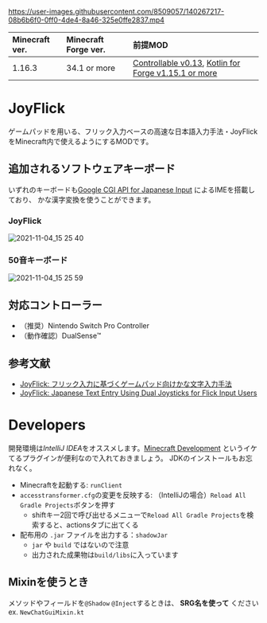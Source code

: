 https://user-images.githubusercontent.com/8509057/140267217-08b6b6f0-0ff0-4de4-8a46-325e0ffe2837.mp4

|Minecraft ver.|Minecraft Forge ver.|前提MOD|
|:---|:---|:---|
|1.16.3|34.1 or more|[Controllable v0.13](https://www.curseforge.com/minecraft/mc-mods/controllable/files/3335987), [Kotlin for Forge v1.15.1 or more](https://www.curseforge.com/minecraft/mc-mods/kotlin-for-forge/files/3452303)|

# JoyFlick
ゲームパッドを用いる、フリック入力ベースの高速な日本語入力手法・JoyFlickをMinecraft内で使えるようにするMODです。

## 追加されるソフトウェアキーボード
いずれのキーボードも[Google CGI API for Japanese Input](https://www.google.co.jp/ime/cgiapi.html) によるIMEを搭載しており、
かな漢字変換を使うことができます。

### JoyFlick
![2021-11-04_15 25 40](https://user-images.githubusercontent.com/8509057/140267837-495761e9-b813-416a-8732-40a768f3d09e.png)

### 50音キーボード
![2021-11-04_15 25 59](https://user-images.githubusercontent.com/8509057/140267902-b9136187-e5aa-42fb-9027-8fad81ab5e47.png)

## 対応コントローラー
- （推奨）Nintendo Switch Pro Controller
- （動作確認）DualSense™

## 参考文献
- [JoyFlick: フリック入力に基づくゲームパッド向けかな文字入力手法](https://www.wiss.org/WISS2020Proceedings/data/17.pdf)
- [JoyFlick: Japanese Text Entry Using Dual Joysticks for Flick Input Users](https://link.springer.com/chapter/10.1007%2F978-3-030-85613-7_8)

# Developers
開発環境は*IntelliJ IDEA*をオススメします。[Minecraft Development](https://plugins.jetbrains.com/plugin/8327-minecraft-development) というイケてるプラグインが便利なので入れておきましょう。
JDKのインストールもお忘れなく。

- Minecraftを起動する: `runClient`
- `accesstransformer.cfg`の変更を反映する: （IntelliJの場合）`Reload All Gradle Projects`ボタンを押す
   - shiftキー2回で呼び出せるメニューで`Reload All Gradle Projects`を検索すると、actionsタブに出てくる
- 配布用の `.jar` ファイルを出力する：`shadowJar`
   - `jar` や `build` ではないので注意
   - 出力された成果物は`build/libs`に入っています

## Mixinを使うとき
メソッドやフィールドを`@Shadow` `@Inject`するときは、 **SRG名を使って** ください
ex. `NewChatGuiMixin.kt`